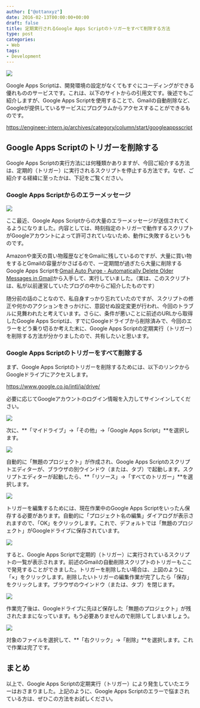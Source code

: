 ```yaml
---
author: ["@ottanxyz"]
date: 2016-02-13T00:00:00+00:00
draft: false
title: 定期実行されるGoogle Apps Scriptのトリガーをすべて削除する方法
type: post
categories:
- Web
tags:
- Development
---
```


![](160212-56bd5f73883f6-1.jpg)






Google Apps Scriptは、開発環境の設定がなくてもすぐにコーディングができる優れもののサービスです。これは、以下のサイトからの引用文です。後述でもご紹介しますが、Google Apps Scriptを使用することで、Gmailの自動削除など、Googleが提供しているサービスにプログラムからアクセスすることができるものです。



https://engineer-intern.jp/archives/category/column/start/googleappsscript



## Google Apps Scriptのトリガーを削除する





Google Apps Scriptの実行方法には何種類かありますが、今回ご紹介する方法は、定期的（トリガー）に実行されるスクリプトを停止する方法です。なぜ、ご紹介する経緯に至ったかは、下記をご覧ください。





### Google Apps Scriptからのエラーメッセージ





![](160212-56bd5f74ef85f-1.png)






ここ最近、Google Apps Scriptからの大量のエラーメッセージが送信されてくるようになりました。内容としては、時刻指定のトリガーで動作するスクリプトがGoogleアカウントによって許可されていないため、動作に失敗するというものです。





Amazonや楽天の買い物履歴などをGmailに残しているのですが、大量に買い物をするとGmailの容量がかさばるので、一定期間が過ぎたら大量に削除するGoogle Apps Scriptを[Gmail Auto Purge - Automatically Delete Older Messages in Gmail](http://www.labnol.org/internet/gmail-auto-purge/27605/)から入手して、実行していました。（実は、このスクリプトは、私が以前運営していたブログの中からご紹介したものです）





随分前の話のことなので、私自身すっかり忘れていたのですが、スクリプトの修正や何かのアクションをきっかけに、意図せぬ設定変更が行われ、今回のトラブルに見舞われたと考えています。さらに、条件が悪いことに前述のURLから取得したGoogle Apps Scriptは、すでにGoogleドライブから削除済みで、今回のエラーをどう乗り切るか考えた末に、Google Apps Scriptの定期実行（トリガー）を削除する方法が分かりましたので、共有したいと思います。





### Google Apps Scriptのトリガーをすべて削除する





まず、Google Apps Scriptのトリガーを削除するためには、以下のリンクからGoogleドライブにアクセスします。



https://www.google.co.jp/intl/ja/drive/



必要に応じてGoogleアカウントのログイン情報を入力してサインインしてください。





![](160212-56bd5f794abdf-1.png)






次に、**「マイドライブ」→「その他」→「Google Apps Script」**を選択します。





![](160212-56bd5f7b622f5-1.png)






自動的に「無題のプロジェクト」が作成され、Google Apps Scriptのスクリプトエディターが、ブラウザの別ウインドウ（または、タブ）で起動します。スクリプトエディターが起動したら、**「リソース」→「すべてのトリガー」**を選択します。





![](160212-56bd5f7d20c2f-1.png)






トリガーを編集するためには、現在作業中のGoogle Apps Scriptをいったん保存する必要があります。自動的に「プロジェクト名の編集」ダイアログが表示されますので、「OK」をクリックします。これで、デフォルトでは「無題のプロジェクト」がGoogleドライブに保存されています。





![](160212-56bd5f7e55413-1.png)






すると、Google Apps Scriptで定期的（トリガー）に実行されているスクリプトの一覧が表示されます。前述のGmailの自動削除スクリプトのトリガーもここで発見することができました。トリガーを削除したい場合は、上図のように「×」をクリックします。削除したいトリガーの編集作業が完了したら「保存」をクリックします。ブラウザのウインドウ（または、タブ）を閉じます。





![](160212-56bd5f81b6ad5-1.png)






作業完了後は、Googleドライブに先ほど保存した「無題のプロジェクト」が残されたままになっています。もう必要ありませんので削除してしまいましょう。





![](160212-56bd5f85661fb-1.png)






対象のファイルを選択して、**「右クリック」→「削除」**を選択します。これで作業は完了です。





## まとめ





以上で、Google Apps Scriptの定期実行（トリガー）により発生していたエラーはおさまりました。上記のように、Google Apps Scriptのエラーで悩まされている方は、ぜひこの方法をお試しください。
